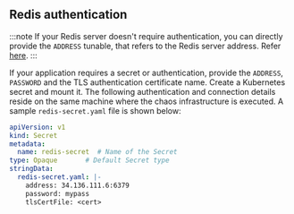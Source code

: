 ## Redis authentication
:::note
If your Redis server doesn't require authentication, you can directly provide the `ADDRESS` tunable, that refers to the Redis server address. Refer [here](#optional-tunables).
:::

If your application requires a secret or authentication, provide the `ADDRESS`, `PASSWORD` and the TLS authentication certificate name. Create a Kubernetes secret and mount it.
The following authentication and connection details reside on the same machine where the chaos infrastructure is executed. 
A sample `redis-secret.yaml` file is shown below:

```yaml
apiVersion: v1
kind: Secret
metadata:
  name: redis-secret  # Name of the Secret
type: Opaque       # Default Secret type
stringData:
  redis-secret.yaml: |-
    address: 34.136.111.6:6379
    password: mypass
    tlsCertFile: <cert>
```